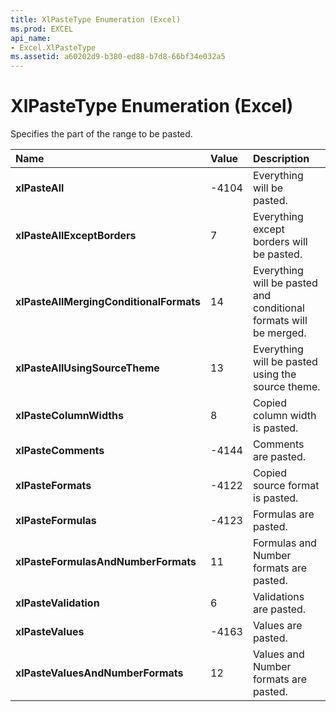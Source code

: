 ```yaml
---
title: XlPasteType Enumeration (Excel)
ms.prod: EXCEL
api_name:
- Excel.XlPasteType
ms.assetid: a60202d9-b380-ed88-b7d8-66bf34e032a5
---
```



# XlPasteType Enumeration (Excel)

Specifies the part of the range to be pasted.



|**Name**|**Value**|**Description**|
|:-----|:-----|:-----|
| **xlPasteAll**|-4104|Everything will be pasted.|
| **xlPasteAllExceptBorders**|7|Everything except borders will be pasted.|
| **xlPasteAllMergingConditionalFormats**|14|Everything will be pasted and conditional formats will be merged.|
| **xlPasteAllUsingSourceTheme**|13|Everything will be pasted using the source theme.|
| **xlPasteColumnWidths**|8|Copied column width is pasted.|
| **xlPasteComments**|-4144|Comments are pasted.|
| **xlPasteFormats**|-4122|Copied source format is pasted.|
| **xlPasteFormulas**|-4123|Formulas are pasted.|
| **xlPasteFormulasAndNumberFormats**|11|Formulas and Number formats are pasted.|
| **xlPasteValidation**|6|Validations are pasted.|
| **xlPasteValues**|-4163|Values are pasted.|
| **xlPasteValuesAndNumberFormats**|12|Values and Number formats are pasted.|

